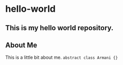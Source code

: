 # hello-world
This is my hello world repository.
---
## About Me
This is a little bit about me.
`abstract class Armani {}`

